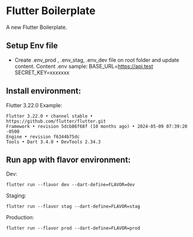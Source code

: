 # Flutter Boilerplate

A new Flutter Boilerplate.

## Setup Env file
- Create .env_prod , .env_stag, .env_dev file on root folder and update content.
Content .env sample:
BASE_URL=https://api.test
SECRET_KEY=xxxxxxx

## Install environment: 
Flutter 3.22.0 
Example:
```
Flutter 3.22.0 • channel stable • https://github.com/flutter/flutter.git
Framework • revision 5dcb86f68f (10 months ago) • 2024-05-09 07:39:20 -0500
Engine • revision f6344b75dc
Tools • Dart 3.4.0 • DevTools 2.34.3
```

## Run app with flavor environment:
Dev:
```
flutter run --flavor dev --dart-define=FLAVOR=dev
```

Staging:
```
flutter run --flavor stag --dart-define=FLAVOR=stag
```

Production:
```
flutter run --flavor prod --dart-define=FLAVOR=prod
```
